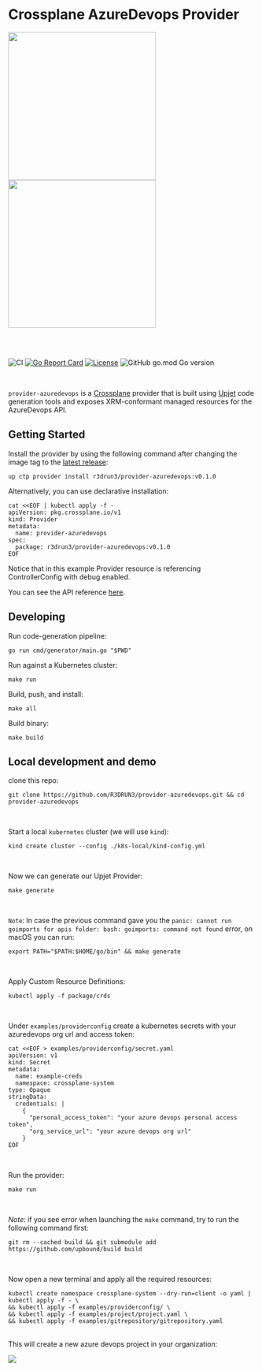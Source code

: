 # Crossplane AzureDevops Provider

<p float="left">
  <img src="images/crossplane.png" width="300" />
  <img src="images/azdevops.png" width="300" />
</p>


<br/>
<br/>


![CI](https://github.com/r3drun3/provider-azuredevops/actions/workflows/ci.yml/badge.svg)
[![Go Report Card](https://goreportcard.com/badge/github.com/r3drun3/provider-azuredevops)](https://goreportcard.com/report/github.com/r3drun3/provider-azuredevops)
[![License](https://img.shields.io/badge/License-Apache_2.0-blue.svg)](https://opensource.org/licenses/Apache-2.0)
![GitHub go.mod Go version](https://img.shields.io/github/go-mod/go-version/r3drun3/provider-azuredevops)



<br/>

`provider-azuredevops` is a [Crossplane](https://crossplane.io/) provider that
is built using [Upjet](https://github.com/upbound/upjet) code
generation tools and exposes XRM-conformant managed resources for the
AzureDevops API.

## Getting Started

Install the provider by using the following command after changing the image tag
to the [latest release](https://marketplace.upbound.io/providers/r3drun3/provider-azuredevops):
```
up ctp provider install r3drun3/provider-azuredevops:v0.1.0
```

Alternatively, you can use declarative installation:
```
cat <<EOF | kubectl apply -f -
apiVersion: pkg.crossplane.io/v1
kind: Provider
metadata:
  name: provider-azuredevops
spec:
  package: r3drun3/provider-azuredevops:v0.1.0
EOF
```

Notice that in this example Provider resource is referencing ControllerConfig with debug enabled.

You can see the API reference [here](https://doc.crds.dev/github.com/r3drun3/provider-azuredevops).

## Developing

Run code-generation pipeline:
```console
go run cmd/generator/main.go "$PWD"
```

Run against a Kubernetes cluster:

```console
make run
```

Build, push, and install:

```console
make all
```

Build binary:

```console
make build
```

## Local development and demo
clone this repo:  
```console
git clone https://github.com/R3DRUN3/provider-azuredevops.git && cd provider-azuredevops
```

<br/>

Start a local `kubernetes` cluster (we will use `kind`):  
```console
kind create cluster --config ./k8s-local/kind-config.yml
```
<br/>

Now we can generate our Upjet Provider:  
```console
make generate
```
<br/>

`Note`: In case the previous command gave you the `panic: cannot run goimports for apis folder: bash: goimports: command not found` error, on macOS you can run:  
```console
export PATH="$PATH:$HOME/go/bin" && make generate
```
<br/>

Apply Custom Resource Definitions:  
```console
kubectl apply -f package/crds
```

<br/>

Under `examples/providerconfig` create a kubernetes secrets with your azuredevops org url and access token:  
```console
cat <<EOF > examples/providerconfig/secret.yaml
apiVersion: v1
kind: Secret
metadata:
  name: example-creds
  namespace: crossplane-system
type: Opaque
stringData:
  credentials: |
    {
      "personal_access_token": "your azure devops personal access token",
      "org_service_url": "your azure devops org url"
    }
EOF
```
<br/>

Run the provider:  
```console
make run
```
<br/>

*Note*: if you see error when launching the `make` command, try to run the following command first:  
```console
git rm --cached build && git submodule add https://github.com/upbound/build build
```
<br/>

Now open a new terminal and apply all the required resources:  
```console
kubectl create namespace crossplane-system --dry-run=client -o yaml | kubectl apply -f - \
&& kubectl apply -f examples/providerconfig/ \
&& kubectl apply -f examples/project/project.yaml \
&& kubectl apply -f examples/gitrepository/gitrepository.yaml
```

<br/>
This will create a new azure devops project in your organization:  
<div style="width: 60%; height: 60%">

  ![](images/az-devops-project.png)
</div>



and a repository inside your project:
<div style="width: 60%; height: 60%">

  ![](images/az-devops-repo.png)
</div>

<br/>

To retrieve the created resources run the following command:  
```console
kubectl get managed

NAME                                                                          READY   SYNCED   EXTERNAL-NAME                          AGE
repository.gitrepository.azuredevops.upbound.io/hello-crossplane-repository   True    False    e03861d4-ce5d-43cc-899e-ed4a4c99d5d0   14m

NAME                                                              READY   SYNCED   EXTERNAL-NAME                          AGE
project.project.azuredevops.upbound.io/hello-crossplane-project   True    True     7482fede-2c79-402c-b730-5dfafb1b5a24   24m
```

<br/>

If you want to check resource status use the `describe` command, for example:  
```console
k describe repository.gitrepository.azuredevops.upbound.io/hello-crossplane-repository 
```
<br/>

If you want to delete the created resource on azure, simply run:  
```console
kubectl delete -f examples/project/project.yaml
```

<br/>


## Report a Bug

For filing bugs, suggesting improvements, or requesting new features, please
open an [issue](https://github.com/r3drun3/provider-azuredevops/issues).

